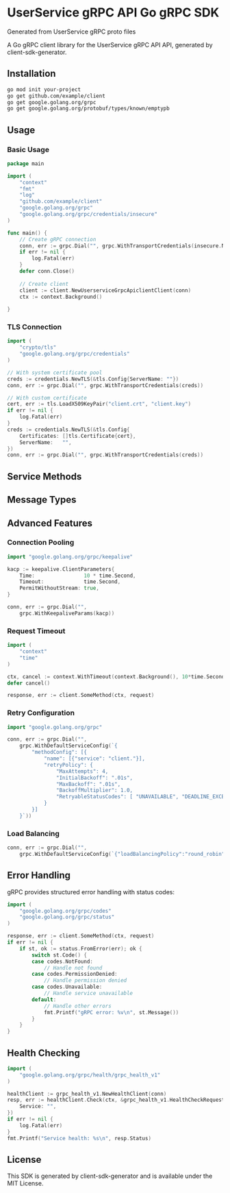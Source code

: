 # UserService gRPC API Go gRPC SDK

Generated from UserService gRPC proto files

A Go gRPC client library for the UserService gRPC API API, generated by client-sdk-generator.

## Installation

```bash
go mod init your-project
go get github.com/example/client
go get google.golang.org/grpc
go get google.golang.org/protobuf/types/known/emptypb
```

## Usage

### Basic Usage

```go
package main

import (
    "context"
    "fmt"
    "log"
    "github.com/example/client"
    "google.golang.org/grpc"
    "google.golang.org/grpc/credentials/insecure"
)

func main() {
    // Create gRPC connection
    conn, err := grpc.Dial("", grpc.WithTransportCredentials(insecure.NewCredentials()))
    if err != nil {
        log.Fatal(err)
    }
    defer conn.Close()
    
    // Create client
    client := client.NewUserserviceGrpcApiclientClient(conn)
    ctx := context.Background()
    
}
```

### TLS Connection

```go
import (
    "crypto/tls"
    "google.golang.org/grpc/credentials"
)

// With system certificate pool
creds := credentials.NewTLS(&tls.Config{ServerName: ""})
conn, err := grpc.Dial("", grpc.WithTransportCredentials(creds))

// With custom certificate
cert, err := tls.LoadX509KeyPair("client.crt", "client.key")
if err != nil {
    log.Fatal(err)
}
creds := credentials.NewTLS(&tls.Config{
    Certificates: []tls.Certificate{cert},
    ServerName:   "",
})
conn, err := grpc.Dial("", grpc.WithTransportCredentials(creds))
```


## Service Methods


## Message Types


## Advanced Features

### Connection Pooling

```go
import "google.golang.org/grpc/keepalive"

kacp := keepalive.ClientParameters{
    Time:                10 * time.Second,
    Timeout:             time.Second,
    PermitWithoutStream: true,
}

conn, err := grpc.Dial("", 
    grpc.WithKeepaliveParams(kacp))
```

### Request Timeout

```go
import (
    "context"
    "time"
)

ctx, cancel := context.WithTimeout(context.Background(), 10*time.Second)
defer cancel()

response, err := client.SomeMethod(ctx, request)
```

### Retry Configuration

```go
import "google.golang.org/grpc"

conn, err := grpc.Dial("", 
    grpc.WithDefaultServiceConfig(`{
        "methodConfig": [{
            "name": [{"service": "client."}],
            "retryPolicy": {
                "MaxAttempts": 4,
                "InitialBackoff": ".01s",
                "MaxBackoff": ".01s",
                "BackoffMultiplier": 1.0,
                "RetryableStatusCodes": [ "UNAVAILABLE", "DEADLINE_EXCEEDED" ]
            }
        }]
    }`))
```

### Load Balancing

```go
conn, err := grpc.Dial("", 
    grpc.WithDefaultServiceConfig(`{"loadBalancingPolicy":"round_robin"}`))
```

## Error Handling

gRPC provides structured error handling with status codes:

```go
import (
    "google.golang.org/grpc/codes"
    "google.golang.org/grpc/status"
)

response, err := client.SomeMethod(ctx, request)
if err != nil {
    if st, ok := status.FromError(err); ok {
        switch st.Code() {
        case codes.NotFound:
            // Handle not found
        case codes.PermissionDenied:
            // Handle permission denied
        case codes.Unavailable:
            // Handle service unavailable
        default:
            // Handle other errors
            fmt.Printf("gRPC error: %v\n", st.Message())
        }
    }
}
```

## Health Checking

```go
import (
    "google.golang.org/grpc/health/grpc_health_v1"
)

healthClient := grpc_health_v1.NewHealthClient(conn)
resp, err := healthClient.Check(ctx, &grpc_health_v1.HealthCheckRequest{
    Service: "",
})
if err != nil {
    log.Fatal(err)
}
fmt.Printf("Service health: %s\n", resp.Status)
```

## License

This SDK is generated by client-sdk-generator and is available under the MIT License.